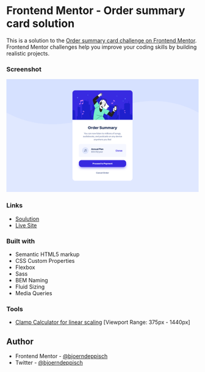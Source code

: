 # Frontend Mentor - Order summary card solution

This is a solution to the [Order summary card challenge on Frontend Mentor](https://www.frontendmentor.io/challenges/order-summary-component-QlPmajDUj). Frontend Mentor challenges help you improve your coding skills by building realistic projects. 


### Screenshot 
![Screenshot](./info/screenshot-1440.png)

### Links

- [Soulution](https://your-solution-url.com)
- [Live Site](https://your-live-site-url.com)

### Built with

- Semantic HTML5 markup
- CSS Custom Properties
- Flexbox
- Sass
- BEM Naming
- Fluid Sizing
- Media Queries

### Tools
- [Clamp Calculator for linear scaling](https://royalfig.github.io/fluid-typography-calculator/) [Viewport Range: 375px - 1440px]

## Author

- Frontend Mentor - [@bjoerndeppisch](https://www.frontendmentor.io/profile/bjoerndeppisch)
- Twitter - [@bjoerndeppisch](https://twitter.com/bjoerndeppisch)